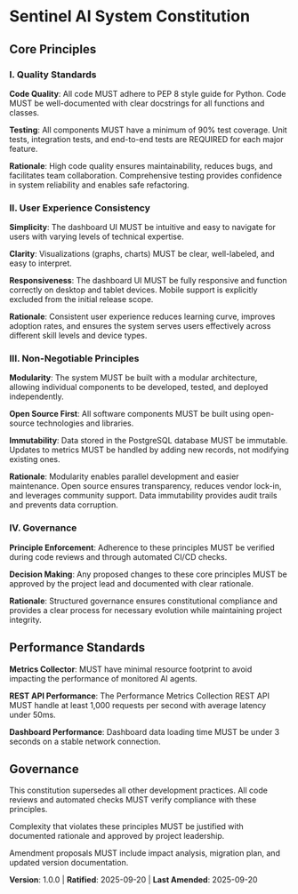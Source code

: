 <!--
SYNC IMPACT REPORT
Version change: initial template → 1.0.0
Modified principles: 
- Added Quality Standards (code quality, testing, performance requirements)
- Added User Experience Consistency (simplicity, clarity, responsiveness)
- Added Non-Negotiable Principles (modularity, open source, immutability)
- Added Governance (enforcement and decision making)
Added sections: Performance Standards
Removed sections: None (template had generic placeholders)
Templates requiring updates:
✅ plan-template.md - constitution references already align
✅ spec-template.md - testing focus aligns with constitution
✅ tasks-template.md - performance testing already included
Follow-up TODOs: None
-->

# Sentinel AI System Constitution

## Core Principles

### I. Quality Standards
**Code Quality**: All code MUST adhere to PEP 8 style guide for Python. Code MUST be well-documented with clear docstrings for all functions and classes.

**Testing**: All components MUST have a minimum of 90% test coverage. Unit tests, integration tests, and end-to-end tests are REQUIRED for each major feature.

**Rationale**: High code quality ensures maintainability, reduces bugs, and facilitates team collaboration. Comprehensive testing provides confidence in system reliability and enables safe refactoring.

### II. User Experience Consistency
**Simplicity**: The dashboard UI MUST be intuitive and easy to navigate for users with varying levels of technical expertise.

**Clarity**: Visualizations (graphs, charts) MUST be clear, well-labeled, and easy to interpret.

**Responsiveness**: The dashboard UI MUST be fully responsive and function correctly on desktop and tablet devices. Mobile support is explicitly excluded from the initial release scope.

**Rationale**: Consistent user experience reduces learning curve, improves adoption rates, and ensures the system serves users effectively across different skill levels and device types.

### III. Non-Negotiable Principles
**Modularity**: The system MUST be built with a modular architecture, allowing individual components to be developed, tested, and deployed independently.

**Open Source First**: All software components MUST be built using open-source technologies and libraries.

**Immutability**: Data stored in the PostgreSQL database MUST be immutable. Updates to metrics MUST be handled by adding new records, not modifying existing ones.

**Rationale**: Modularity enables parallel development and easier maintenance. Open source ensures transparency, reduces vendor lock-in, and leverages community support. Data immutability provides audit trails and prevents data corruption.

### IV. Governance
**Principle Enforcement**: Adherence to these principles MUST be verified during code reviews and through automated CI/CD checks.

**Decision Making**: Any proposed changes to these core principles MUST be approved by the project lead and documented with clear rationale.

**Rationale**: Structured governance ensures constitutional compliance and provides a clear process for necessary evolution while maintaining project integrity.

## Performance Standards

**Metrics Collector**: MUST have minimal resource footprint to avoid impacting the performance of monitored AI agents.

**REST API Performance**: The Performance Metrics Collection REST API MUST handle at least 1,000 requests per second with average latency under 50ms.

**Dashboard Performance**: Dashboard data loading time MUST be under 3 seconds on a stable network connection.

## Governance

This constitution supersedes all other development practices. All code reviews and automated checks MUST verify compliance with these principles.

Complexity that violates these principles MUST be justified with documented rationale and approved by project leadership.

Amendment proposals MUST include impact analysis, migration plan, and updated version documentation.

**Version**: 1.0.0 | **Ratified**: 2025-09-20 | **Last Amended**: 2025-09-20